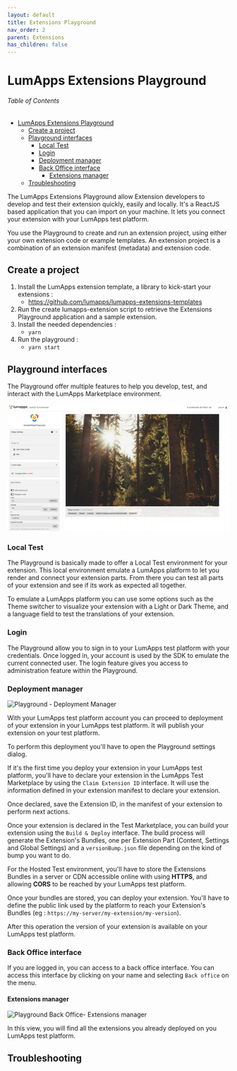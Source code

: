 ```yaml
---
layout: default
title: Extensions Playground
nav_order: 2
parent: Extensions
has_children: false
---
```


# LumApps Extensions Playground

<h6>Table of Contents</h6>

- [LumApps Extensions Playground](#lumapps-extensions-playground)
  - [Create a project](#create-a-project)
  - [Playground interfaces](#playground-interfaces)
    - [Local Test](#local-test)
    - [Login](#login)
    - [Deployment manager](#deployment-manager)
    - [Back Office interface](#back-office-interface)
      - [Extensions manager](#extensions-manager)
  - [Troubleshooting](#troubleshooting)

The LumApps Extensions Playground allow Extension developers to develop and test their extension quickly, easily and locally. It's a ReactJS based application that you can import on your machine. It lets you connect your extension with your LumApps test platform.

You use the Playground to create and run an extension project, using either your own extension code or example templates. An extension project is a combination of an extension manifest (metadata) and extension code.

## Create a project
1. Install the LumApps extension template, a library to kick-start your extensions : 
   - https://github.com/lumapps/lumapps-extensions-templates
2. Run the create lumapps-extension script to retrieve the Extensions Playground application and a sample extension.
3. Install the needed dependencies :
   - `yarn`
4. Run the playground :
    - `yarn start`


## Playground interfaces

The Playground offer multiple features to help you develop, test, and interact with the LumApps Marketplace environment.

![LumApps Extensions Playground](Playground.png "LumApps Extensions Playground")

### Local Test
The Playground is basically made to offer a Local Test environment for your extension. This local environment emulate a LumApps platform to let you render and connect your extension parts. From there you can test all parts of your extension and see if its work as expected all together.

To emulate a LumApps platform you can use some options such as the Theme switcher to visualize your extension with a Light or Dark Theme, and a language field to test the translations of your extension.

### Login
The Playground allow you to sign in to your LumApps test platform with your credentials. Once logged in, your account is used by the SDK to emulate the current connected user. The login feature gives you access to administration feature within the Playground.

### Deployment manager

![Playground - Deployment Manager](playground-deploy.png "Playground - Deployment Manager")


With your LumApps test platform account you can proceed to deployment of your extension in your LumApps test platform. It will publish your extension on your test platform.

To perform this deployment you'll have to open the Playground settings dialog. 

If it's the first time you deploy your extension in your LumApps test platform, you'll have to declare your extension in the LumApps Test Marketplace by using the `Claim Extension ID` interface. It will use the information defined in your extension manifest to declare your extension.

Once declared, save the Extension ID, in the manifest of your extension to perform next actions.

Once your extension is declared in the Test Marketplace, you can build your extension using the `Build & Deploy` interface. The build process will generate the Extension's Bundles, one per Extension Part (Content, Settings and Global Settings) and a `versionBump.json` file depending on the kind of bump you want to do. 

For the Hosted Test environment, you'll have to store the Extensions Bundles in a server or CDN accessible online with using **HTTPS**, and allowing **CORS** to be reached by your LumApps test platform.

Once your bundles are stored, you can deploy your extension. You'll have to define the public link used by the platform to reach your Extension's Bundles (eg : `https://my-server/my-extension/my-version`).

After this operation the version of your extension is available on your LumApps test platform.


### Back Office interface
If you are logged in, you can access to a back office interface. You can access this interface by clicking on your name and selecting `Back office` on the menu.

#### Extensions manager

![Playground Back Office- Extensions manager](./playground-bo-extlist.png "Playground Back Office- Extensions manager")

In this view, you will find all the extensions you already deployed on you LumApps test platform.

## Troubleshooting

